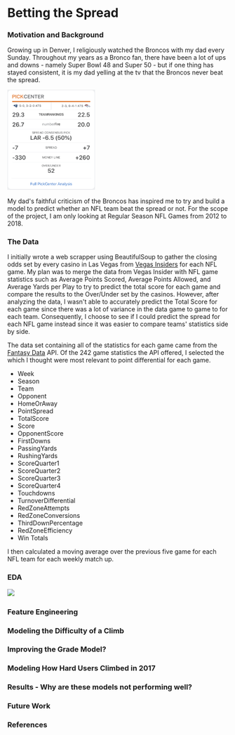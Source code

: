 # Betting the Spread

### Motivation and Background

Growing up in Denver, I religiously watched the Broncos with my dad every Sunday. Throughout my years as a Bronco fan, there have been a lot of ups and downs - namely Super Bowl 48 and Super 50 - but if one thing has stayed consistent, it is my dad yelling at the tv that the Broncos never beat the spread.

<img src="./images/broncos_spread.png" width="200" >

My dad's faithful criticism of the Broncos has inspired me to try and build a model to predict whether an NFL team beat the spread or not. For the scope of the project, I am only looking at Regular Season NFL Games from 2012 to 2018.

### The Data
I initially wrote a web scrapper using BeautifulSoup to gather the closing odds
set by every casino in Las Vegas from <a href="http://www.vegasinsider.com">
Vegas Insiders</a> for each NFL game. My plan was to merge the data from Vegas Insider with NFL game statistics
such as Average Points Scored, Average Points Allowed, and Average Yards per Play to try to
predict the total score for each game and compare the results to the Over/Under set by the
casinos. However, after analyzing the data, I wasn't able to accurately predict the Total Score
for each game since there was a lot of variance in the data game to game to for each team. Consequently, I choose
to see if I could predict the spread for each NFL game instead since it was easier to compare teams' statistics side by side.

The data set containing all of the statistics for each game came from the <a href="https://developer.fantasydata.com/docs/services/57a0190935491a1858749954/operations/58137f1c35491a1520575141/console">Fantasy Data</a> API.
Of the 242 game statistics the API offered, I selected the which I thought were most relevant to point differential for each game.

* Week
* Season
* Team
* Opponent
* HomeOrAway
* PointSpread
* TotalScore
* Score
* OpponentScore
* FirstDowns
* PassingYards
* RushingYards
* ScoreQuarter1
* ScoreQuarter2
* ScoreQuarter3
* ScoreQuarter4
* Touchdowns
* TurnoverDifferential
* RedZoneAttempts
* RedZoneConversions
* ThirdDownPercentage
* RedZoneEfficiency
* Win Totals


I then calculated a moving average over the previous five game for each NFL team for each weekly match up.

### EDA
 <img src="./graphs/total_score.gif">

### Feature Engineering

### Modeling the Difficulty of a Climb

### Improving the Grade Model?

### Modeling How Hard Users Climbed in 2017

### Results - Why are these models not performing well?

### Future Work

### References
